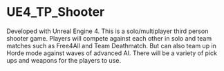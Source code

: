 # UE4_TP_Shooter

Developed with Unreal Engine 4.
This is a solo/multiplayer third person shooter game. 
Players will compete against each other in solo and team matches such as Free4All and Team Deathmatch. But can also team up in Horde mode against waves of advanced AI.
There will be a variety of pick ups and weapons for the players to use.
